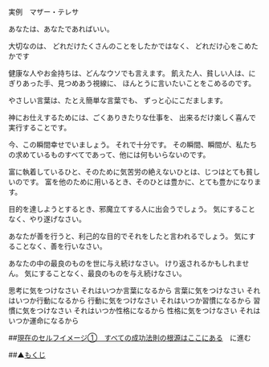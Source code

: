 実例　マザー・テレサ

あなたは、あなたであればいい。

大切なのは、
どれだけたくさんのことをしたかではなく、
どれだけ心をこめたかです

健康な人やお金持ちは、どんなウソでも言えます。
飢えた人、貧しい人は、にぎりあった手、見つめあう視線に、
ほんとうに言いたいことをこめるのです。

やさしい言葉は、たとえ簡単な言葉でも、
ずっと心にこだまします。

神にお仕えするためには、ごくありきたりな仕事を、
出来るだけ楽しく喜んで実行することです。

今、この瞬間幸せでいましょう。
それで十分です。
その瞬間、瞬間が、私たちの求めているものすべてであって、他には何もいらないのです。

富に執着しているひと、そのために気苦労の絶えないひとは、じつはとても貧しいのです。
富を他のために用いるとき、そのひとは豊かに、とても豊かになります。

目的を達しようとするとき、邪魔立てする人に出会うでしょう。
気にすることなく、やり遂げなさい。

あなたが善を行うと、利己的な目的でそれをしたと言われるでしょう。
気にすることなく、善を行いなさい。

あなたの中の最良のものを世に与え続けなさい。
けり返されるかもしれません。
気にすることなく、最良のものを与え続けなさい。

思考に気をつけなさい それはいつか言葉になるから
言葉に気をつけなさい それはいつか行動になるから
行動に気をつけなさい それはいつか習慣になるから
習慣に気をつけなさい それはいつか性格になるから
性格に気をつけなさい それはいつか運命になるから

##[現在のセルフイメージ①　すべての成功法則の根源はここにある](/contents/entry2/entry.html)　に進む

##▲[もくじ](/contents/a_index/entry.html)